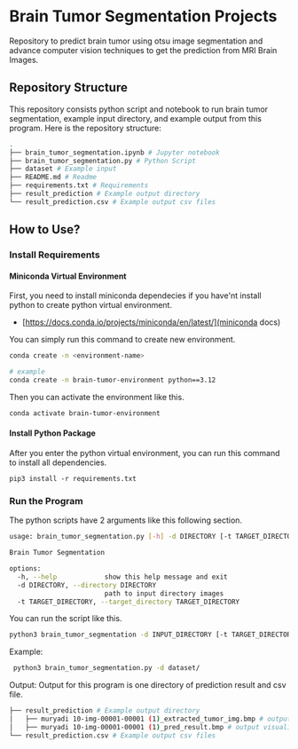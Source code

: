 # Brain Tumor Segmentation Projects
Repository to predict brain tumor using otsu image segmentation and advance computer vision techniques to get the prediction from MRI Brain Images.

## Repository Structure
This repository consists python script and notebook to run brain tumor segmentation, example input directory, and example output from this program. Here is the repository structure:
```bash
.
├── brain_tumor_segmentation.ipynb # Jupyter notebook
├── brain_tumor_segmentation.py # Python Script
├── dataset # Example input
├── README.md # Readme
├── requirements.txt # Requirements
├── result_prediction # Example output directory
└── result_prediction.csv # Example output csv files
```

## How to Use?

### Install Requirements

#### Miniconda Virtual Environment
First, you need to install miniconda dependecies if you have'nt install python to create python virtual environment.
- [https://docs.conda.io/projects/miniconda/en/latest/](miniconda docs)

You can simply run this command to create new environment.
```bash
conda create -n <environment-name>

# example
conda create -n brain-tumor-environment python==3.12
```

Then you can activate the environment like this.
```bash
conda activate brain-tumor-environment
```

#### Install Python Package

After you enter the python virtual environment, you can run this command to install all dependencies.
```
pip3 install -r requirements.txt
```

### Run the Program
The python scripts have 2 arguments like this following section.
```bash
usage: brain_tumor_segmentation.py [-h] -d DIRECTORY [-t TARGET_DIRECTORY]

Brain Tumor Segmentation

options:
  -h, --help            show this help message and exit
  -d DIRECTORY, --directory DIRECTORY
                        path to input directory images
  -t TARGET_DIRECTORY, --target_directory TARGET_DIRECTORY
```

You can run the script like this.
```bash
python3 brain_tumor_segmentation -d INPUT_DIRECTORY [-t TARGET_DIRECTORY] # target_directory is optional.
```

Example:
```bash
 python3 brain_tumor_segmentation.py -d dataset/
```

Output:
Output for this program is one directory of prediction result and csv file.

```bash
├── result_prediction # Example output directory
│   ├── muryadi 10-img-00001-00001 (1)_extracted_tumor_img.bmp # output extracted tumor
│   ├── muryadi 10-img-00001-00001 (1)_pred_result.bmp # output visualization that consist bbox and segmented area in original image.
└── result_prediction.csv # Example output csv files
```
